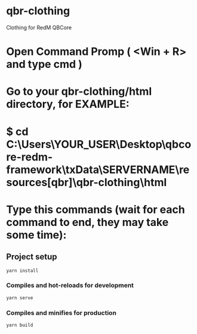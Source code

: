 # qbr-clothing
Clothing for RedM QBCore

# Open Command Promp ( <Win + R> and type cmd )
# Go to your qbr-clothing/html directory, for EXAMPLE:
# $ cd C:\Users\YOUR_USER\Desktop\qbcore-redm-framework\txData\SERVERNAME\resources\[qbr]\qbr-clothing\html
# Type this commands (wait for each command to end, they may take some time):
## Project setup
```
yarn install
```
### Compiles and hot-reloads for development
```
yarn serve
```
### Compiles and minifies for production
```
yarn build
```